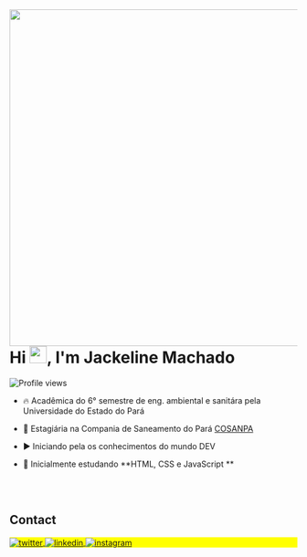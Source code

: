 <img align="right" height="590em" src="https://raw.githubusercontent.com/gist/ajackrodrigues/30c6b467cf0f77ba349f40abe6cba443/raw/40d4e613ddbebe216095d74d75cd8621ec9057f3/githubcard.svg"/>
<h1 align="left">Hi <img src="https://raw.githubusercontent.com/kaueMarques/kaueMarques/master/hi.gif" height="30px">, I'm Jackeline Machado</h1>
<p align="left"> <img src="https://komarev.com/ghpvc/?username=ajackrodrigues&color=yellow" alt="Profile views" /> </p>

- 🔥 Acadêmica do 6° semestre de eng. ambiental e sanitára pela Universidade do Estado do Pará
- 🔭 Estagiária na Compania de Saneamento do Pará [COSANPA](https://www.cosanpa.pa.gov.br/)

- ▶️ Iniciando pela os conhecimentos do mundo DEV 

- 💬 Inicialmente estudando **HTML, CSS e JavaScript **


<!--

<br><br>

## 🛠 &nbsp;Tech Stack

![JavaScript](https://img.shields.io/badge/-JavaScript-05122A?style=flat&logo=javascript)&nbsp;
![Node.js](https://img.shields.io/badge/-Node.js-05122A?style=flat&logo=node.js)&nbsp;
![HTML](https://img.shields.io/badge/-HTML-05122A?style=flat&logo=HTML5)&nbsp;
![CSS](https://img.shields.io/badge/-CSS-05122A?style=flat&logo=CSS3&logoColor=1572B6)&nbsp;
![React](https://img.shields.io/badge/-React-05122A?style=flat&logo=react)&nbsp;
![Git](https://img.shields.io/badge/-Git-05122A?style=flat&logo=git)&nbsp;
![GitHub](https://img.shields.io/badge/-GitHub-05122A?style=flat&logo=github)&nbsp;
![Markdown](https://img.shields.io/badge/-Markdown-05122A?style=flat&logo=markdown)&nbsp;
![Visual Studio Code](https://img.shields.io/badge/-Visual%20Studio%20Code-05122A?style=flat&logo=visual-studio-code&logoColor=007ACC)&nbsp;
![PostgreSQL](https://img.shields.io/badge/-PostgreSQL-05122A?style=flat&logo=postgresql)&nbsp;
![SQLite](https://img.shields.io/badge/-SQLite-05122A?style=flat&logo=sqlite)&nbsp;

<br><br>

## ⚙️ &nbsp;GitHub Analytics

<p align="left">
<img width="530em" src="https://github-readme-stats.vercel.app/api?username=ajackrodrigues&show_icons=true&theme=vision-friendly-dark" alt="ajackrodrigues's stats"/>
<img width="530em" src="https://github-readme-stats.vercel.app/api/top-langs/?username=ajackrodrigues&layout=compact&theme=vision-friendly-dark" alt="'s most languages"/>
</p>
-->

<br><br>

## Contact

<p align="left" style="background:yellow">
<!--<a href="https://codepen.io/maykbrito" target="_blank">
  <img align="center" src="https://img.shields.io/badge/-maykbrito-05122A?style=flat&logo=codepen" alt="codepen"/>
</a> -->
<a href="https://twitter.com/ajackrodrigues" target="_blank">
  <img align="center" src="https://img.shields.io/badge/-ajackrodrigues-05122A?style=flat&logo=twitter" alt="twitter"/>  
</a>
<a href="https://www.linkedin.com/in/jackelineengenharia/" target="_blank">
  <img align="center" src="https://img.shields.io/badge/-jackelineengenharia-05122A?style=flat&logo=linkedin" alt="linkedin"/>
</a>
<a href="https://www.instagram.com/ajackrodrigues/" target="_blank">
 <img align="center" src="https://img.shields.io/badge/-ajackrodrigues-05122A?style=flat&logo=instagram" alt="instagram"/>
</a>
<!--<a href="https://youtube.com/maykbrito" target="_blank">
 <img align="center" src="https://img.shields.io/badge/-maykbrito-05122A?style=flat&logo=youtube" alt="youtube"/>
</a>-->
</p>

<!--

<img width="490em" src="https://github-readme-twitter-gazf.vercel.app/api?id=maykbrito&layout=wide&show_reply=off&show_retweet=off" />


**maykbrito/maykbrito** is a ✨ _special_ ✨ repository because its `README.md` (this file) appears on your GitHub profile.

Here are some ideas to get you started:

- 🔭 I’m currently working on ...
- 🌱 I’m currently learning ...
- 👯 I’m looking to collaborate on ...
- 🤔 I’m looking for help with ...
- 💬 Ask me about ...
- 📫 How to reach me: ...
- 😄 Pronouns: ...
- ⚡ Fun fact: ...
-->
